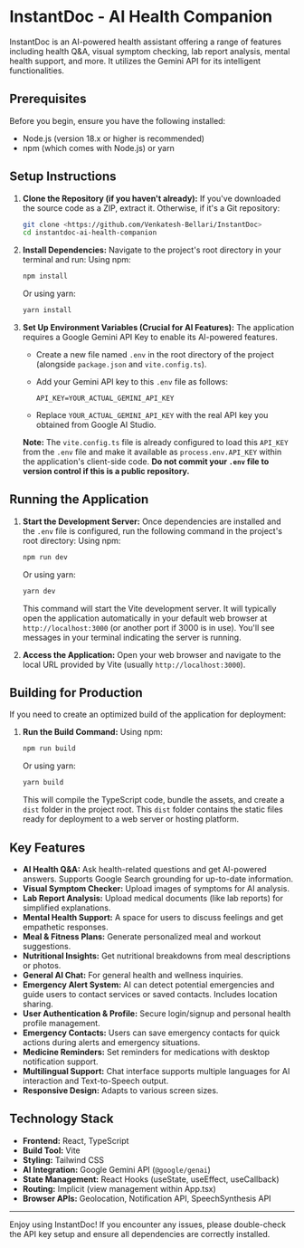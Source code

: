 # InstantDoc - AI Health Companion

InstantDoc is an AI-powered health assistant offering a range of features including health Q&A, visual symptom checking, lab report analysis, mental health support, and more. It utilizes the Gemini API for its intelligent functionalities.

## Prerequisites

Before you begin, ensure you have the following installed:
- Node.js (version 18.x or higher is recommended)
- npm (which comes with Node.js) or yarn

## Setup Instructions

1.  **Clone the Repository (if you haven't already):**
    If you've downloaded the source code as a ZIP, extract it. Otherwise, if it's a Git repository:
    ```bash
    git clone <https://github.com/Venkatesh-Bellari/InstantDoc>
    cd instantdoc-ai-health-companion
    ```

2.  **Install Dependencies:**
    Navigate to the project's root directory in your terminal and run:
    Using npm:
    ```bash
    npm install
    ```
    Or using yarn:
    ```bash
    yarn install
    ```

3.  **Set Up Environment Variables (Crucial for AI Features):**
    The application requires a Google Gemini API Key to enable its AI-powered features.
    
    *   Create a new file named `.env` in the root directory of the project (alongside `package.json` and `vite.config.ts`).
    *   Add your Gemini API key to this `.env` file as follows:

        ```env
        API_KEY=YOUR_ACTUAL_GEMINI_API_KEY
        ```
    *   Replace `YOUR_ACTUAL_GEMINI_API_KEY` with the real API key you obtained from Google AI Studio.

    **Note:** The `vite.config.ts` file is already configured to load this `API_KEY` from the `.env` file and make it available as `process.env.API_KEY` within the application's client-side code. **Do not commit your `.env` file to version control if this is a public repository.**

## Running the Application

1.  **Start the Development Server:**
    Once dependencies are installed and the `.env` file is configured, run the following command in the project's root directory:
    Using npm:
    ```bash
    npm run dev
    ```
    Or using yarn:
    ```bash
    yarn dev
    ```
    This command will start the Vite development server. It will typically open the application automatically in your default web browser at `http://localhost:3000` (or another port if 3000 is in use). You'll see messages in your terminal indicating the server is running.

2.  **Access the Application:**
    Open your web browser and navigate to the local URL provided by Vite (usually `http://localhost:3000`).

## Building for Production

If you need to create an optimized build of the application for deployment:

1.  **Run the Build Command:**
    Using npm:
    ```bash
    npm run build
    ```
    Or using yarn:
    ```bash
    yarn build
    ```
    This will compile the TypeScript code, bundle the assets, and create a `dist` folder in the project root. This `dist` folder contains the static files ready for deployment to a web server or hosting platform.

## Key Features

- **AI Health Q&A:** Ask health-related questions and get AI-powered answers. Supports Google Search grounding for up-to-date information.
- **Visual Symptom Checker:** Upload images of symptoms for AI analysis.
- **Lab Report Analysis:** Upload medical documents (like lab reports) for simplified explanations.
- **Mental Health Support:** A space for users to discuss feelings and get empathetic responses.
- **Meal & Fitness Plans:** Generate personalized meal and workout suggestions.
- **Nutritional Insights:** Get nutritional breakdowns from meal descriptions or photos.
- **General AI Chat:** For general health and wellness inquiries.
- **Emergency Alert System:** AI can detect potential emergencies and guide users to contact services or saved contacts. Includes location sharing.
- **User Authentication & Profile:** Secure login/signup and personal health profile management.
- **Emergency Contacts:** Users can save emergency contacts for quick actions during alerts and emergency situations.
- **Medicine Reminders:** Set reminders for medications with desktop notification support.
- **Multilingual Support:** Chat interface supports multiple languages for AI interaction and Text-to-Speech output.
- **Responsive Design:** Adapts to various screen sizes.

## Technology Stack

- **Frontend:** React, TypeScript
- **Build Tool:** Vite
- **Styling:** Tailwind CSS
- **AI Integration:** Google Gemini API (`@google/genai`)
- **State Management:** React Hooks (useState, useEffect, useCallback)
- **Routing:** Implicit (view management within App.tsx)
- **Browser APIs:** Geolocation, Notification API, SpeechSynthesis API

---

Enjoy using InstantDoc! If you encounter any issues, please double-check the API key setup and ensure all dependencies are correctly installed.
